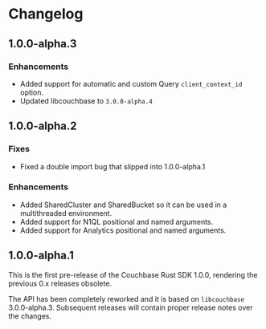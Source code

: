 # Changelog

## 1.0.0-alpha.3

### Enhancements

 - Added support for automatic and custom Query `client_context_id` option.
 - Updated libcouchbase to `3.0.0-alpha.4`

## 1.0.0-alpha.2

### Fixes

 - Fixed a double import bug that slipped into 1.0.0-alpha.1
 
### Enhancements

 - Added SharedCluster and SharedBucket so it can be used in a multithreaded environment.
 - Added support for N1QL positional and named arguments.
 - Added support for Analytics positional and named arguments.

## 1.0.0-alpha.1

This is the first pre-release of the Couchbase Rust SDK 1.0.0, rendering the previous 0.x releases obsolete.

The API has been completely reworked and it is based on `libcouchbase` 3.0.0-alpha.3. Subsequent releases
will contain proper release notes over the changes.